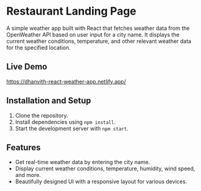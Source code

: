 # Restaurant Landing Page

A simple weather app built with React that fetches weather data from the OpenWeather API based on user input for a city name. It displays the current weather conditions, temperature, and other relevant weather data for the specified location.

## Live Demo

https://dhanvith-react-weather-app.netlify.app/

## Installation and Setup

1. Clone the repository.
2. Install dependencies using `npm install`.
3. Start the development server with `npm start`.

## Features

- Get real-time weather data by entering the city name.
- Display current weather conditions, temperature, humidity, wind speed, and more.
- Beautifully designed UI with a responsive layout for various devices.
